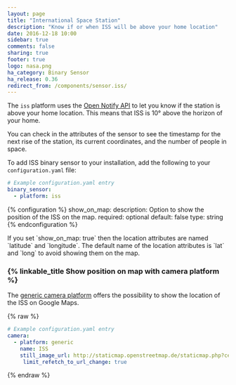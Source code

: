 ```yaml
---
layout: page
title: "International Space Station"
description: "Know if or when ISS will be above your home location"
date: 2016-12-18 10:00
sidebar: true
comments: false
sharing: true
footer: true
logo: nasa.png
ha_category: Binary Sensor
ha_release: 0.36
redirect_from: /components/sensor.iss/
---
```


The `iss` platform uses the [Open Notify API](http://open-notify.org/Open-Notify-API/ISS-Location-Now/) to let you know if the station is above your home location. This means that ISS is 10° above the horizon of your home.

You can check in the attributes of the sensor to see the timestamp for the next rise of the station, its current coordinates, and the number of people in space.

To add ISS binary sensor to your installation, add the following to your `configuration.yaml` file:

```yaml
# Example configuration.yaml entry
binary_sensor:
  - platform: iss
```

{% configuration %}
show_on_map:
  description: Option to show the position of the ISS on the map.
  required: optional
  default: false
  type: string
{% endconfiguration %}

<p class='note warning'>
If you set `show_on_map: true` then the location attributes are named `latitude` and `longitude`. The default name of the location attributes is `lat` and `long` to avoid showing them on the map.
</p>


### {% linkable_title Show position on map with camera platform %}

The [generic camera platform](/components/camera.mjpeg/) offers the possibility to show the location of the ISS on Google Maps.

{% raw %}
```yaml
# Example configuration.yaml entry
camera:
  - platform: generic
    name: ISS
    still_image_url: http://staticmap.openstreetmap.de/staticmap.php?center={{ states.binary_sensor.iss.attributes.lat }},{{ states.binary_sensor.iss.attributes.long }}&zoom=4&size=865x512&maptype=mapnik&markers={{ states.binary_sensor.iss.attributes.lat }},{{ states.binary_sensor.iss.attributes.long }},lightblue
     limit_refetch_to_url_change: true
```
{% endraw %}
